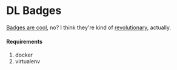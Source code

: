 # DL Badges

[Badges are cool][shields_io], no?  I think they're kind of [revolutionary][shields_gh], actually.

[shields_gh]: https://github.com/badges/shields
[shields_io]: http://shields.io/


#### Requirements

1.	docker
1.	virtualenv